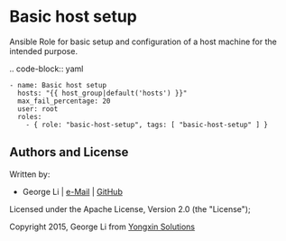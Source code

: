 # Basic host setup

Ansible Role for basic setup and configuration of a host machine for the intended purpose.

.. code-block:: yaml

    - name: Basic host setup
      hosts: "{{ host_group|default('hosts') }}"
      max_fail_percentage: 20
      user: root
      roles:
        - { role: "basic-host-setup", tags: [ "basic-host-setup" ] }

Authors and License
-------

Written by:
* George Li | [e-Mail](GeorgeL1357@gmail.com) | [GitHub](https://github.com/GeorgeL1)

Licensed under the Apache License, Version 2.0 (the "License");

Copyright 2015, George Li from [Yongxin Solutions](www.yongxin.info)
